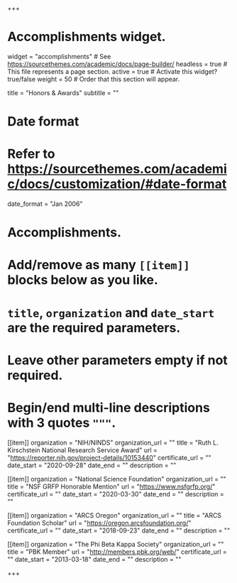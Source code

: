 +++
# Accomplishments widget.
widget = "accomplishments"  # See https://sourcethemes.com/academic/docs/page-builder/
headless = true  # This file represents a page section.
active = true  # Activate this widget? true/false
weight = 50  # Order that this section will appear.

title = "Honors & Awards"
subtitle = ""

# Date format
#   Refer to https://sourcethemes.com/academic/docs/customization/#date-format
date_format = "Jan 2006"

# Accomplishments.
#   Add/remove as many `[[item]]` blocks below as you like.
#   `title`, `organization` and `date_start` are the required parameters.
#   Leave other parameters empty if not required.
#   Begin/end multi-line descriptions with 3 quotes `"""`.


[[item]]
  organization = "NIH/NINDS"
  organization_url = ""
  title = "Ruth L. Kirschstein National Research Service Award"
  url = "https://reporter.nih.gov/project-details/10153440"
  certificate_url = ""
  date_start = "2020-09-28"
  date_end = ""
  description = ""

[[item]]
  organization = "National Science Foundation"
  organization_url = ""
  title = "NSF GRFP Honorable Mention"
  url = "https://www.nsfgrfp.org/"
  certificate_url = ""
  date_start = "2020-03-30"
  date_end = ""
  description = ""

[[item]]
  organization = "ARCS Oregon"
  organization_url = ""
  title = "ARCS Foundation Scholar"
  url = "https://oregon.arcsfoundation.org/"
  certificate_url = ""
  date_start = "2018-09-23"
  date_end = ""
  description = ""

[[item]]
  organization = "The Phi Beta Kappa Society"
  organization_url = ""
  title = "PBK Member"
  url = "http://members.pbk.org/web/"
  certificate_url = ""
  date_start = "2013-03-18"
  date_end = ""
  description = ""


+++
